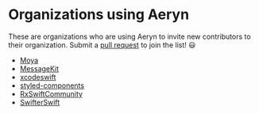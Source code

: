 # Organizations using Aeryn

These are organizations who are using Aeryn to invite new contributors to 
their organization. Submit a [pull request](https://github.com/Moya/Aeryn/compare) to join the list! :smiley:

- [Moya](https://github.com/Moya)
- [MessageKit](https://github.com/MessageKit)
- [xcodeswift](https://github.com/xcodeswift)
- [styled-components](https://github.com/styled-components)
- [RxSwiftCommunity](https://github.com/RxSwiftCommunity)
- [SwifterSwift](https://github.com/SwifterSwift)
